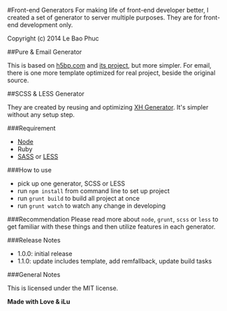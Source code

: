 #Front-end Generators
For making life of front-end developer better, I created a set of generator to server multiple purposes. They are for front-end development only.

Copyright (c) 2014 Le Bao Phuc

##Pure & Email Generator

This is based on [h5bp.com](http://html5boilerplate.com/) and [its project](http://htmlemailboilerplate.com/), but more simpler.
For email, there is one more template optimized for real project, beside the original source.

##SCSS & LESS Generator

They are created by reusing and optimizing [XH Generator](https://github.com/xhtmlized/generator-xh). It's simpler without any setup step.

###Requirement

 - [Node](http://nodejs.org/)
 - Ruby
 - [SASS](http://sass-lang.com/) or [LESS](http://lesscss.org/)

###How to use

 - pick up one generator, SCSS or LESS
 - run `npm install` from command line to set up project
 - run `grunt build` to build all project at once
 - run `grunt watch` to watch any change in developing

###Recommendation
Please read more about `node`, `grunt`, `scss` or `less` to get familiar with these things and then utilize features in each generator.

###Release Notes

* 1.0.0: initial release
* 1.1.0: update includes template, add remfallback, update build tasks

###General Notes

This is licensed under the MIT license.

**Made with Love & iLu**
